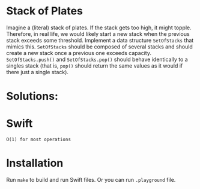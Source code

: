 # Stack of Plates
Imagine a (literal) stack of plates. If the stack gets too high, it might topple. Therefore, in real life, we would likely start a new stack when the previous stack exceeds some threshold. Implement a data structure `SetOfStacks` that mimics this. `SetOfStacks` should be composed of several stacks and should create a new stack once a previous one exceeds capacity.
`SetOfStacks.push()` and `SetOfStacks.pop()` should behave identically to a singles stack (that is, `pop()` should return the same values as it would if there just a single stack).

# Solutions:

# Swift
```
O(1) for most operations
```

# Installation
Run `make` to build and run Swift files. Or you can run `.playground` file.

